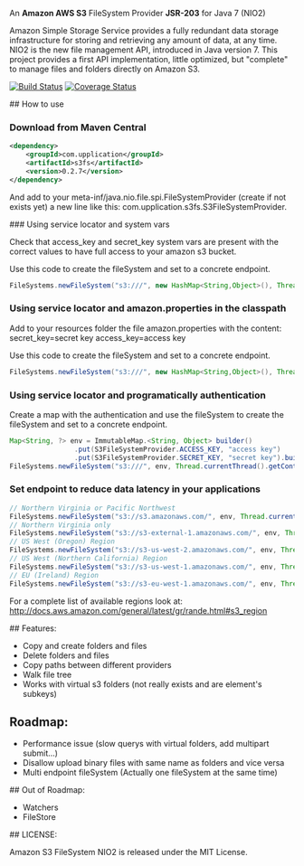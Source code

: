 An **Amazon AWS S3** FileSystem Provider **JSR-203** for Java 7 (NIO2)

Amazon Simple Storage Service provides a fully redundant data storage infrastructure for storing and retrieving any amount of data, at any time.
NIO2 is the new file management API, introduced in Java version 7. 
This project provides a first API implementation, little optimized, but "complete" to manage files and folders directly on Amazon S3.

[![Build Status](https://travis-ci.org/Upplication/Amazon-S3-FileSystem-NIO2.png)](https://travis-ci.org/Upplication/Amazon-S3-FileSystem-NIO2) [![Coverage Status](https://coveralls.io/repos/Upplication/Amazon-S3-FileSystem-NIO2/badge.png?branch=master)](https://coveralls.io/r/Upplication/Amazon-S3-FileSystem-NIO2?branch=master)

## How to use

### Download from Maven Central

```XML
<dependency>
	<groupId>com.upplication</groupId>
	<artifactId>s3fs</artifactId>
	<version>0.2.7</version>
</dependency>
```

And add to your meta-inf/java.nio.file.spi.FileSystemProvider (create if not exists yet) a new line like this: com.upplication.s3fs.S3FileSystemProvider.

### Using service locator and system vars

Check that access_key and secret_key system vars are present with the correct values to have full access to your amazon s3 bucket.

Use this code to create the fileSystem and set to a concrete endpoint.

```java
FileSystems.newFileSystem("s3:///", new HashMap<String,Object>(), Thread.currentThread().getContextClassLoader());
```

### Using service locator and amazon.properties in the classpath

Add to your resources folder the file amazon.properties with the content:
secret_key=secret key
access_key=access key

Use this code to create the fileSystem and set to a concrete endpoint.

```java
FileSystems.newFileSystem("s3:///", new HashMap<String,Object>(), Thread.currentThread().getContextClassLoader());
```

### Using service locator and programatically authentication

Create a map with the authentication and use the fileSystem to create the fileSystem and set to a concrete endpoint.

```java
Map<String, ?> env = ImmutableMap.<String, Object> builder()
				.put(S3FileSystemProvider.ACCESS_KEY, "access key")
				.put(S3FileSystemProvider.SECRET_KEY, "secret key").build()
FileSystems.newFileSystem("s3:///", env, Thread.currentThread().getContextClassLoader());
```

### Set endpoint to reduce data latency in your applications

```java
// Northern Virginia or Pacific Northwest
FileSystems.newFileSystem("s3://s3.amazonaws.com/", env, Thread.currentThread().getContextClassLoader());
// Northern Virginia only
FileSystems.newFileSystem("s3://s3-external-1.amazonaws.com/", env, Thread.currentThread().getContextClassLoader());
// US West (Oregon) Region
FileSystems.newFileSystem("s3://s3-us-west-2.amazonaws.com/", env, Thread.currentThread().getContextClassLoader());
// US West (Northern California) Region
FileSystems.newFileSystem("s3://s3-us-west-1.amazonaws.com/", env, Thread.currentThread().getContextClassLoader());
// EU (Ireland) Region
FileSystems.newFileSystem("s3://s3-eu-west-1.amazonaws.com/", env, Thread.currentThread().getContextClassLoader());
```

For a complete list of available regions look at: http://docs.aws.amazon.com/general/latest/gr/rande.html#s3_region

## Features:

* Copy and create folders and files
* Delete folders and files
* Copy paths between different providers
* Walk file tree
* Works with virtual s3 folders (not really exists and are element's subkeys)

## Roadmap:

* Performance issue (slow querys with virtual folders, add multipart submit...)
* Disallow upload binary files with same name as folders and vice versa
* Multi endpoint fileSystem (Actually one fileSystem at the same time)

## Out of Roadmap:

* Watchers
* FileStore

## LICENSE:

Amazon S3 FileSystem NIO2 is released under the MIT License.
